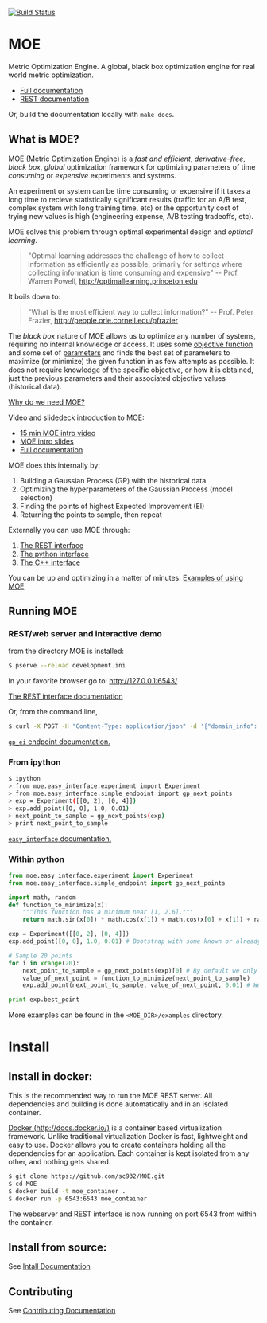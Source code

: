 [![Build Status](https://magnum.travis-ci.com/sc932/MOE.svg?token=E3yRnCAkWnWzepuxbk6A&branch=master)](https://magnum.travis-ci.com/sc932/MOE)

# MOE

Metric Optimization Engine. A global, black box optimization engine for real world metric optimization.

  * [Full documentation][1]
  * [REST documentation][2]

Or, build the documentation locally with `make docs`.

## What is MOE?

MOE (Metric Optimization Engine) is a *fast and efficient*, *derivative-free*,  *black box*, *global* optimization framework for optimizing parameters of time *consuming* or *expensive* experiments and systems.

An experiment or system can be time consuming or expensive if it takes a long time to recieve statistically significant results (traffic for an A/B test, complex system with long training time, etc) or the opportunity cost of trying new values is high (engineering expense, A/B testing tradeoffs, etc).

MOE solves this problem through optimal experimental design and *optimal learning*.

> "Optimal learning addresses the challenge of how to collect information as efficiently as possible, primarily for settings where collecting information is time consuming and expensive"
> -- Prof. Warren Powell, http://optimallearning.princeton.edu

It boils down to:

> "What is the most efficient way to collect information?"
> -- Prof. Peter Frazier, http://people.orie.cornell.edu/pfrazier

The *black box* nature of MOE allows us to optimize any number of systems, requiring no internal knowledge or access. It uses some [objective function][14] and some set of [parameters][15] and finds the best set of parameters to maximize (or minimize) the given function in as few attempts as possible. It does not require knowledge of the specific objective, or how it is obtained, just the previous parameters and their associated objective values (historical data).

[Why do we need MOE?][16]

Video and slidedeck introduction to MOE:

* [15 min MOE intro video][10]
* [MOE intro slides][11]
* [Full documentation][1]

MOE does this internally by:

1. Building a Gaussian Process (GP) with the historical data
2. Optimizing the hyperparameters of the Gaussian Process (model selection)
3. Finding the points of highest Expected Improvement (EI)
4. Returning the points to sample, then repeat

Externally you can use MOE through:

1. [The REST interface][2]
2. [The python interface][9]
3. [The C++ interface][12]

You can be up and optimizing in a matter of minutes. [Examples of using MOE][13]

## Running MOE

### REST/web server and interactive demo

from the directory MOE is installed:

```bash
$ pserve --reload development.ini
```

In your favorite browser go to: http://127.0.0.1:6543/

[The REST interface documentation][2]

Or, from the command line,

```bash
$ curl -X POST -H "Content-Type: application/json" -d '{"domain_info": {"dim": 1}, "points_to_evaluate": [[0.1], [0.5], [0.9]], "gp_info": {"points_sampled": [{"value_var": 0.01, "value": 0.1, "point": [0.0]}, {"value_var": 0.01, "value": 0.2, "point": [1.0]}]}}' http://127.0.0.1:6543/gp/ei
```
[`gp_ei` endpoint documentation.][4]

### From ipython

```bash
$ ipython
> from moe.easy_interface.experiment import Experiment
> from moe.easy_interface.simple_endpoint import gp_next_points
> exp = Experiment([[0, 2], [0, 4]])
> exp.add_point([0, 0], 1.0, 0.01)
> next_point_to_sample = gp_next_points(exp)
> print next_point_to_sample
```
[`easy_interface` documentation.][5]

### Within python

```python
from moe.easy_interface.experiment import Experiment
from moe.easy_interface.simple_endpoint import gp_next_points

import math, random
def function_to_minimize(x):
    """This function has a minimum near [1, 2.6]."""
    return math.sin(x[0]) * math.cos(x[1]) + math.cos(x[0] + x[1]) + random.uniform(-0.02, 0.02)

exp = Experiment([[0, 2], [0, 4]])
exp.add_point([0, 0], 1.0, 0.01) # Bootstrap with some known or already sampled point

# Sample 20 points
for i in xrange(20):
    next_point_to_sample = gp_next_points(exp)[0] # By default we only ask for one point
    value_of_next_point = function_to_minimize(next_point_to_sample)
    exp.add_point(next_point_to_sample, value_of_next_point, 0.01) # We can add some noise

print exp.best_point
```

More examples can be found in the `<MOE_DIR>/examples` directory.

# Install

## Install in docker:

This is the recommended way to run the MOE REST server. All dependencies and building is done automatically and in an isolated container.

[Docker (http://docs.docker.io/)][6] is a container based virtualization framework. Unlike traditional virtualization Docker is fast, lightweight and easy to use. Docker allows you to create containers holding all the dependencies for an application. Each container is kept isolated from any other, and nothing gets shared.

```bash
$ git clone https://github.com/sc932/MOE.git
$ cd MOE
$ docker build -t moe_container .
$ docker run -p 6543:6543 moe_container
```

The webserver and REST interface is now running on port 6543 from within the container.

## Install from source:

See [Intall Documentation][7]

## Contributing

See [Contributing Documentation][8]

[0]: https://www.youtube.com/watch?v=qAN6iyYPbEE
[1]: http://sc932.github.io/MOE/
[2]: http://sc932.github.io/MOE/moe.views.rest.html
[3]: http://github.com/sc932/MOE/pulls
[4]: http://sc932.github.io/MOE/moe.views.rest.html#module-moe.views.rest.gp_ei
[5]: http://sc932.github.io/MOE/moe.easy_interface.html
[6]: http://docs.docker.io/
[7]: http://sc932.github.io/MOE/install.html
[8]: http://sc932.github.io/MOE/contributing.html
[9]: http://sc932.github.io/MOE/moe.optimal_learning.python.python_version.html
[10]: http://www.youtube.com/watch?v=qAN6iyYPbEE
[11]: http://www.slideshare.net/YelpEngineering/yelp-engineering-open-house-112013-optimally-learning-for-fun-and-profit
[12]: http://sc932.github.io/MOE/cpp_tree.html
[13]: http://sc932.github.io/MOE/examples.html
[14]: http://sc932.github.io/MOE/objective_functions.html
[15]: http://sc932.github.io/MOE/objective_functions.html#parameters
[16]: http://sc932.github.io/MOE/why_moe.html
